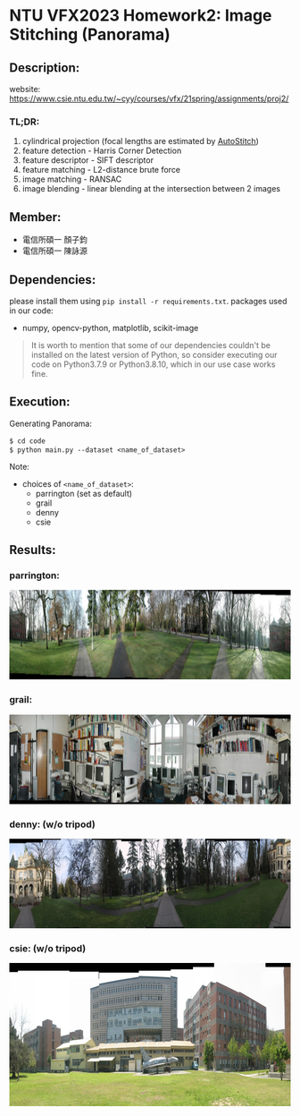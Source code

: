 # NTU VFX2023 Homework2: Image Stitching (Panorama)

## Description:
website: https://www.csie.ntu.edu.tw/~cyy/courses/vfx/21spring/assignments/proj2/

### TL;DR:
1. cylindrical projection (focal lengths are estimated by [AutoStitch](http://matthewalunbrown.com/autostitch/autostitch.html))
2. feature detection - Harris Corner Detection 
3. feature descriptor - SIFT descriptor
4. feature matching - L2-distance brute force
5. image matching - RANSAC
6. image blending - linear blending at the intersection between 2 images


## Member:
- 電信所碩一 顏子鈞
- 電信所碩一 陳詠源

## Dependencies:
please install them using ```pip install -r requirements.txt```. packages used in our code:
- numpy, opencv-python, matplotlib, scikit-image  
> It is worth to mention that some of our dependencies couldn't be installed on the latest version of Python, so consider executing our code on Python3.7.9 or Python3.8.10, which in our use case works fine.

## Execution:
Generating Panorama:
```
$ cd code
$ python main.py --dataset <name_of_dataset>
```
Note:
- choices of ```<name_of_dataset>```: 
    - parrington (set as default)
    - grail
    - denny
    - csie

## Results:

### parrington:
<img src="data/output/panorama_parrington.jpg" height="160">


### grail:
<img src="data/output/panorama_grail.jpg" height="160">


### denny: (w/o tripod)
<img src="data/output/panorama_denny.jpg" height="160">


### csie: (w/o tripod)
<img src="data/output/panorama_csie.jpg" height="256">

